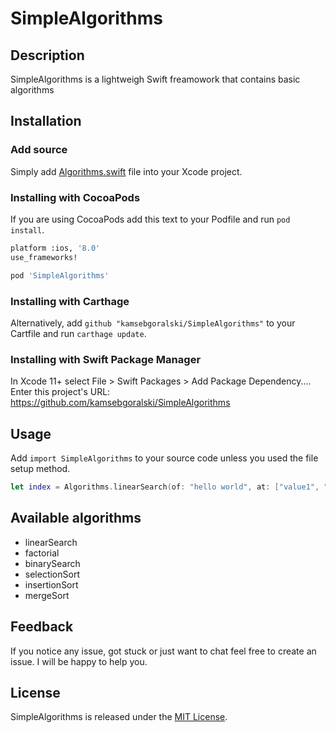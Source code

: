# SimpleAlgorithms 

## Description
SimpleAlgorithms is a lightweigh Swift freamowork that contains basic algorithms

## Installation

### Add source

Simply add [Algorithms.swift](https://github.com/kamsebgoralski/SimpleAlgorithms/blob/master/Sources/Algorithms.swift) file into your Xcode project.

### Installing with CocoaPods

If you are using CocoaPods add this text to your Podfile and run `pod install`.

```bash
platform :ios, '8.0'
use_frameworks!

pod 'SimpleAlgorithms'
```

### Installing with Carthage

Alternatively, add `github "kamsebgoralski/SimpleAlgorithms"` to your Cartfile and run `carthage update`.

### Installing with Swift Package Manager

In Xcode 11+ select File > Swift Packages > Add Package Dependency....
Enter this project's URL: https://github.com/kamsebgoralski/SimpleAlgorithms

## Usage

Add `import SimpleAlgorithms` to your source code unless you used the file setup method.

```Swift
let index = Algorithms.linearSearch(of: "hello world", at: ["value1", "value", "hello world"])
```

## Available algorithms

* linearSearch
* factorial
* binarySearch
* selectionSort
* insertionSort
* mergeSort

## Feedback

If you notice any issue, got stuck or just want to chat feel free to create an issue. I will be happy to help you.

## License

SimpleAlgorithms is released under the [MIT License](LICENSE).
